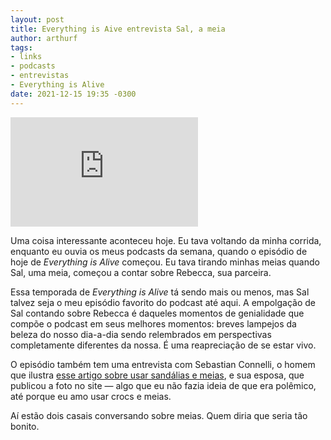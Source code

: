 ```yaml
---
layout: post
title: Everything is Aive entrevista Sal, a meia
author: arthurf
tags:
- links
- podcasts
- entrevistas
- Everything is Alive
date: 2021-12-15 19:35 -0300
---
```

<iframe allow="autoplay *; encrypted-media *; fullscreen *" frameborder="0" class="full-width" height="175" sandbox="allow-forms allow-popups allow-same-origin allow-scripts allow-storage-access-by-user-activation allow-top-navigation-by-user-activation" src="https://embed.podcasts.apple.com/br/podcast/sal-sock/id1388419519?i=1000545009843"></iframe>

Uma coisa interessante aconteceu hoje. Eu tava voltando da minha corrida, enquanto eu ouvia os meus podcasts da semana, quando o episódio de hoje de *Everything is Alive* começou. Eu tava tirando minhas meias quando Sal, uma meia, começou a contar sobre Rebecca, sua parceira.

Essa temporada de *Everything is Alive* tá sendo mais ou menos, mas Sal talvez seja o meu episódio favorito do podcast até aqui. A empolgação de Sal contando sobre Rebecca é daqueles momentos de genialidade que compõe o podcast em seus melhores momentos: breves lampejos da beleza do nosso dia-a-dia sendo relembrados em perspectivas completamente diferentes da nossa. É uma reapreciação de se estar vivo.

O episódio também tem uma entrevista com Sebastian Connelli, o homem que ilustra [esse artigo sobre usar sandálias e meias](https://en.wikipedia.org/wiki/Socks_and_sandals), e sua esposa, que publicou a foto no site &mdash; algo que eu não fazia ideia de que era polêmico, até porque eu amo usar crocs e meias.

Aí estão dois casais conversando sobre meias. Quem diria que seria tão bonito.
